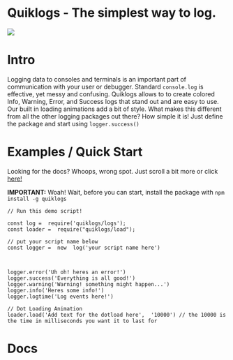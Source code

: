 # Quiklogs - The simplest way to log.
<img src="https://gcdnb.pbrd.co/images/lGnOZZzQJ7dV.png?o=1">

# Intro
Logging data to consoles and terminals is an important part of communication with your user or debugger. Standard `console.log` is effective, yet messy and confusing. Quiklogs allows to to create colored Info, Warning, Error, and Success logs that stand out and are easy to use. Our built in loading animations add a bit of style. What makes this different from all the other logging packages out there? How simple it is! Just define the package and start using ```logger.success()```
# Examples / Quick Start
Looking for the docs? Whoops, wrong spot. Just scroll a bit more or click [here!](#Docs)

**IMPORTANT:** Woah! Wait, before you can start, install the package with `npm install -g quiklogs`
```
// Run this demo script!

const log =  require('quiklogs/logs');
const loader =  require("quiklogs/load");

// put your script name below
const logger =  new  log('your script name here')

  

logger.error('Uh oh! heres an error!')
logger.success('Everything is all good!')
logger.warning('Warning! something might happen...')
logger.info('Heres some info!')
logger.logtime('Log events here!')

// Dot Loading Animation
loader.load('Add text for the dotload here',  '10000') // the 10000 is the time in milliseconds you want it to last for
```
# Docs
